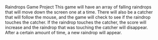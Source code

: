 Raindrops Game Project
This game will have an array of falling raindrops that will move down the screen one at a time. There will also be a catcher that will follow the mouse, and the game will check to see if the raindrop touches the catcher. If the raindrop touches the catcher, the score will increase and the raindrop that was touching the catcher will disappear. After a certain amount of time, a new raindrop will appear.
